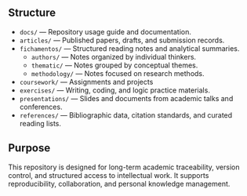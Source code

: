 
## Structure

- `docs/` — Repository usage guide and documentation.
- `articles/` — Published papers, drafts, and submission records.
- `fichamentos/` — Structured reading notes and analytical summaries.
  - `authors/` — Notes organized by individual thinkers.
  - `thematic/` — Notes grouped by conceptual themes.
  - `methodology/` — Notes focused on research methods.
- `coursework/` — Assignments and projects 
- `exercises/` — Writing, coding, and logic practice materials.
- `presentations/` — Slides and documents from academic talks and conferences.
- `references/` — Bibliographic data, citation standards, and curated reading lists.

## Purpose

This repository is designed for long-term academic traceability, version control, and structured access to intellectual work. It supports reproducibility, collaboration, and personal knowledge management.

